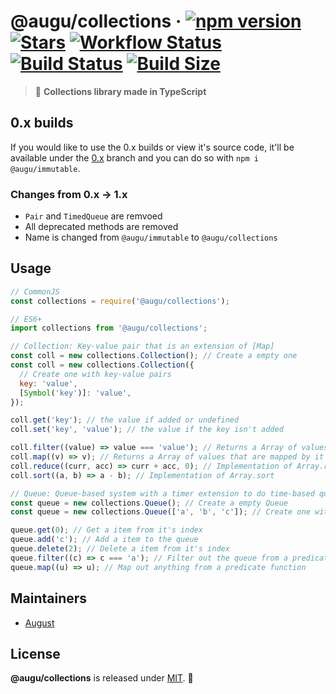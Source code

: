 # @augu/collections · [![npm version](https://badge.fury.io/js/%40augu%2Fcollections.svg)](https://badge.fury.io/js/%40augu%2Fcollections) [![Stars](https://img.shields.io/github/stars/auguwu/collections)](https://github.com/auguwu/collections) [![Workflow Status](https://github.com/auguwu/collections/workflows/ESLint/badge.svg)](https://github.com/auguwu/collections/tree/master/.github/workflows) [![Build Status](https://travis-ci.org/auguwu/collections.svg?branch=master)](https://travis-ci.org/auguwu/collections) [![Build Size](https://img.shields.io/bundlephobia/min/@augu/collections?style=flat-square)](https://github.com/auguwu/collections)

> 📝 **Collections library made in TypeScript**

## 0.x builds

If you would like to use the 0.x builds or view it's source code, it'll be available under the [0.x](https://github.com/auguwu/collections/tree/0.x) branch and you can do so with `npm i @augu/immutable`.

### Changes from 0.x -> 1.x

- `Pair` and `TimedQueue` are remvoed
- All deprecated methods are removed
- Name is changed from `@augu/immutable` to `@augu/collections`

## Usage

```js
// CommonJS
const collections = require('@augu/collections');

// ES6+
import collections from '@augu/collections';

// Collection: Key-value pair that is an extension of [Map]
const coll = new collections.Collection(); // Create a empty one
const coll = new collections.Collection({
  // Create one with key-value pairs
  key: 'value',
  [Symbol('key')]: 'value',
});

coll.get('key'); // the value if added or undefined
coll.set('key', 'value'); // the value if the key isn't added

coll.filter((value) => value === 'value'); // Returns a Array of values if the predicate is true
coll.map((v) => v); // Returns a Array of values that are mapped by it's predicate function
coll.reduce((curr, acc) => curr + acc, 0); // Implementation of Array.reduce
coll.sort((a, b) => a - b); // Implementation of Array.sort

// Queue: Queue-based system with a timer extension to do time-based queues
const queue = new collections.Queue(); // Create a empty Queue
const queue = new collections.Queue(['a', 'b', 'c']); // Create one with values being added

queue.get(0); // Get a item from it's index
queue.add('c'); // Add a item to the queue
queue.delete(2); // Delete a item from it's index
queue.filter((c) => c === 'a'); // Filter out the queue from a predicate function
queue.map((u) => u); // Map out anything from a predicate function
```

## Maintainers

- [August](https://floofy.dev)

## License

**@augu/collections** is released under [MIT](/LICENSE). 💖
